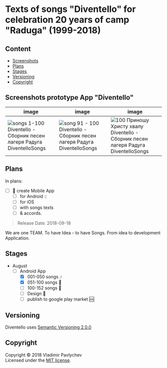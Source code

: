 # Texts of songs "Diventello" for celebration 20 years of camp "Raduga" (1999-2018)

## Content

- [Screenshots](#screenshots)
- [Plans](#plans)
- [Stages](#stages)
- [Versioning](#versioning)
- [Copyright](#copyright)

## Screenshots prototype App "Diventello"

|image|image|image|
|-|-|-|
|![songs 1-100 Diventello - Сборник песен лагеря Радуга DiventelloSongs](https://www.osarts.ru/portfolio/diventello/static/img/photo_2018-08-22_10-02-59_41p.jpg?utm&source=github&project=Diventello&ver=1.0.5&screenshot=1)|![song 91 - 100 Diventello - Сборник песен лагеря Радуга DiventelloSongs](https://www.osarts.ru/portfolio/diventello/static/img/photo_2018-08-22_10-03-05_41p.jpg?utm&source=github&project=Diventello&ver=1.0.5&screenshot=2)|![ 100 Приношу Христу хвалу Diventello - Сборник песен лагеря Радуга DiventelloSongs](https://www.osarts.ru/portfolio/diventello/static/img/photo_2018-08-22_10-03-08_41p.jpg?utm&source=github&project=Diventello&ver=1.0.5&screenshot=3)|

## Plans

In plans: 
- [ ] :dart: create Mobile App
  - [ ]  for Android ::
  - [ ]  for iOS 
  - [ ]  with songs texts 
  - [ ]  & accords.

>Release Date: 2018-09-18

We are one TEAM. To have Idea - to have Songs. From idea to development Application.

## Stages

- August
  - [ ] Android App
    - [x] 001-050 songs :notes:
    - [x] 051-100 songs :musical_note:
    - [ ] 100-152 songs :construction:
    - [ ] Design :construction:
    - [ ] publish to google play market :sos:

## Versioning

Diventello uses [Semantic Versioning 2.0.0](https://semver.org/)

## Copyright

Copyright © 2018 Vladimir Pavlychev  
Licensed under the [MIT license](https://github.com/RadugaCamp/diventello/blob/v1.0.5/LICENSE.txt).
